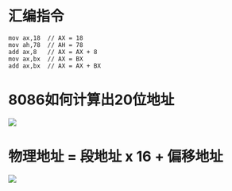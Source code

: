 # 汇编指令
```
mov ax,18  // AX = 18
mov ah,78  // AH = 78
add ax,8   // AX = AX + 8
mov ax,bx  // AX = BX
add ax,bx  // AX = AX + BX
```

# 8086如何计算出20位地址

![](img/2017-05-26-13-56-57.png)

# 物理地址 = 段地址 x 16 + 偏移地址
![](img/2017-05-26-14-08-17.png)
